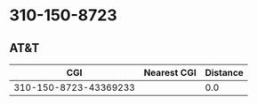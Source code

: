 # 310-150-8723
## AT&T


| CGI | Nearest CGI | Distance |
|-----|-------------|----------|
| 310-150-8723-43369233 |  | 0.0 |
